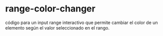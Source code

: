 # range-color-changer
 código para un input range interactivo que permite cambiar el color de un elemento según el valor seleccionado en el rango.
